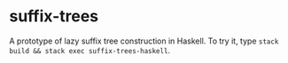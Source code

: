 # suffix-trees

A prototype of lazy suffix tree construction in Haskell.
To try it, type `stack build && stack exec suffix-trees-haskell`.
